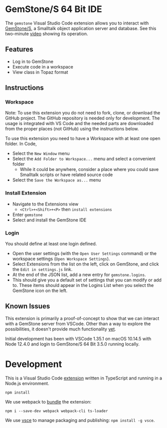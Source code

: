# GemStone/S 64 Bit IDE

The `gemstone` Visual Studio Code extension allows you to interact with [GemStone/S](https://gemtalksystems.com/products/gs64/), a Smalltalk object application server and database. See this two-minute [video](https://www.youtube.com/watch?v=gO1t3_a4dKE) showing its operation.

## Features

* Log in to GemStone
* Execute code in a workspace
* View class in Topaz format

## Instructions

### Workspace

Note: To use this extension you do not need to fork, clone, or download the GitHub project. The GitHub repository is needed only for development. The usage is integrated with VS Code and the needed parts are downloaded from the proper places (not GitHub) using the instructions below.

To use this extension you need to have a Workspace with at least one open folder. In Code,
* Select the `New Window` menu
* Select the `Add Folder to Workspace...` menu and select a convenient folder
  * While it could be anywhere, consider a place where you could save Smalltalk scripts or have related source code
* Select the `Save the Workspace as...` menu

### Install Extension

* Navigate to the Extensions view
  * `<Ctrl>+<Shift>+<P>` then `install extensions`
* Enter `gemstone`
* Select and install the GemStone IDE

### Login

You should define at least one login defined.
* Open the user settings (with the `Open User Settings` command) or the workspace settings (`Open Workspace Settings`).
* Select Extensions from the list on the left, click on GemStone, and click the `Edit in settings.js` link.
* At the end of the JSON list, add a new entry for `gemstone.logins`.
* This should give you a default set of settings that you can modify or add to.
These items should appear in the Logins List when you select the GemStone icon on the left.

## Known Issues

This extension is primarily a proof-of-concept to show that we can interact with a GemStone server from VSCode. Other than a way to explore the possibilities, it doesn't provide much functionality [yet](https://www.jstor.org/stable/986790).

Initial development has been with VSCode 1.35.1 on macOS 10.14.5 with Node 12.4.0 and login to GemStone/S 64 Bit 3.5.0 running locally.

# Development

This is a Visual Studio Code [extension](https://code.visualstudio.com/api) written in TypeScript and running in a Node.js environment.

```
npm install
```

We use webpack to [bundle](https://code.visualstudio.com/api/working-with-extensions/bundling-extension) the extension:

```
npm i --save-dev webpack webpack-cli ts-loader
```

We use [vsce](https://code.visualstudio.com/api/working-with-extensions/publishing-extension) to manage packaging and publishing: `npm install -g vsce`.
